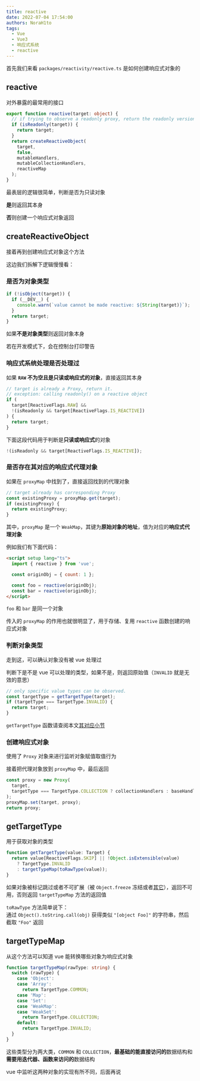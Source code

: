 ```yaml
---
title: reactive
date: 2022-07-04 17:54:00
authors: NoraH1to
tags:
  - Vue
  - Vue3
  - 响应式系统
  - reactive
---
```


首先我们来看 `packages/reactivity/reactive.ts` 是如何创建响应式对象的

## reactive

对外暴露的最常用的接口

```typescript
export function reactive(target: object) {
  // if trying to observe a readonly proxy, return the readonly version.
  if (isReadonly(target)) {
    return target;
  }
  return createReactiveObject(
    target,
    false,
    mutableHandlers,
    mutableCollectionHandlers,
    reactiveMap
  );
}
```

最表层的逻辑很简单，判断是否为只读对象

**是**则返回其本身

**否**则创建一个响应式对象返回

## createReactiveObject

接着再到创建响应式对象这个方法

这边我们拆解下逻辑慢慢看：

### 是否为对象类型

```typescript
if (!isObject(target)) {
  if (__DEV__) {
    console.warn(`value cannot be made reactive: ${String(target)}`);
  }
  return target;
}
```

如果**不是对象类型**则返回对象本身

若在开发模式下，会在控制台打印警告

### 响应式系统处理是否处理过

如果 **`RAW` 不为空且是只读或响应式的对象**，直接返回其本身

```typescript
// target is already a Proxy, return it.
// exception: calling readonly() on a reactive object
if (
  target[ReactiveFlags.RAW] &&
  !(isReadonly && target[ReactiveFlags.IS_REACTIVE])
) {
  return target;
}
```

下面这段代码用于判断是**只读或响应式**的对象

```typescript
!(isReadonly && target[ReactiveFlags.IS_REACTIVE]);
```

### 是否存在其对应的响应式代理对象

如果在 `proxyMap` 中找到了，直接返回找到的代理对象

```typescript
// target already has corresponding Proxy
const existingProxy = proxyMap.get(target);
if (existingProxy) {
  return existingProxy;
}
```

其中，`proxyMap` 是一个 `WeakMap`，其键为**原始对象的地址**，值为对应的**响应式代理对象**

例如我们有下面代码：

```html
<script setup lang="ts">
  import { reactive } from 'vue';

  const originObj = { count: 1 };

  const foo = reactive(originObj);
  const bar = reactive(originObj);
</script>
```

`foo` 和 `bar` 是同一个对象

传入的 `proxyMap` 的作用也就很明显了，用于存储、复用 `reactive` 函数创建的响应式对象

### 判断对象类型

走到这，可以确认对象没有被 vue 处理过

判断下是不是 vue 可以处理的类型，如果不是，则返回原始值（`INVALID` 就是无效的意思）

```typescript
// only specific value types can be observed.
const targetType = getTargetType(target);
if (targetType === TargetType.INVALID) {
  return target;
}
```

`getTargetType` 函数请查阅本文[其对应小节](#getTargetType)

### 创建响应式对象

使用了 `Proxy` 对象来进行监听对象赋值取值行为

接着把代理对象放到 `proxyMap` 中，最后返回

```typescript
const proxy = new Proxy(
  target,
  targetType === TargetType.COLLECTION ? collectionHandlers : baseHandlers
);
proxyMap.set(target, proxy);
return proxy;
```

## getTargetType

用于获取对象的类型

```typescript
function getTargetType(value: Target) {
  return value[ReactiveFlags.SKIP] || !Object.isExtensible(value)
    ? TargetType.INVALID
    : targetTypeMap(toRawType(value));
}
```

如果对象被标记跳过或者不可扩展（被 `Object.freeze` 冻结或者[其它](https://developer.mozilla.org/zh-CN/docs/Web/JavaScript/Reference/Global_Objects/Object/isExtensible)），返回不可用，否则返回 `targetTypeMap` 方法的返回值

`toRawType` 方法简单说下：  
通过 `Object().toString.call(obj)` 获得类似 `"[object Foo]"` 的字符串，然后截取 `"Foo"` 返回

## targetTypeMap

从这个方法可以知道 vue 能转换哪些对象为响应式对象

```typescript
function targetTypeMap(rawType: string) {
  switch (rawType) {
    case 'Object':
    case 'Array':
      return TargetType.COMMON;
    case 'Map':
    case 'Set':
    case 'WeakMap':
    case 'WeakSet':
      return TargetType.COLLECTION;
    default:
      return TargetType.INVALID;
  }
}
```

这些类型分为两大类，`COMMON` 和 `COLLECTION`，**最基础的能直接访问的**数据结构和**需要用迭代器、函数来访问的**数据结构

vue 中监听这两种对象的实现有所不同，后面再说
